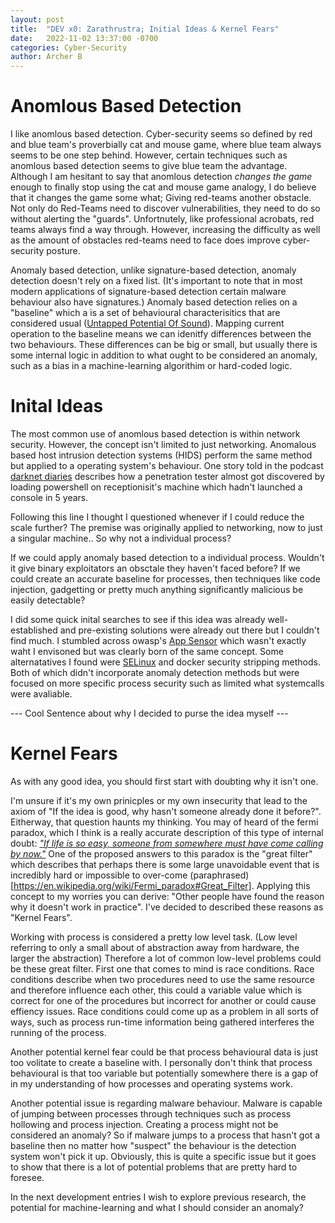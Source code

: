 ```yaml
---
layout: post
title:  "DEV x0: Zarathrustra; Initial Ideas & Kernel Fears"
date:   2022-11-02 13:37:00 -0700
categories: Cyber-Security
author: Archer B
---
```

 
# Anomlous Based Detection
I like anomlous based detection. Cyber-security seems so defined by red and blue team's proverbially cat and mouse game, where blue team always seems to be one step behind. However, certain techniques such as anomlous based detection seems to give blue team the advantage. Although I am hesitant to say that anomlous detection *changes the game* enough to finally stop using the cat and mouse game analogy, I do believe that it changes the game some what; Giving red-teams another obstacle. Not only do Red-Teams need to discover vulnerabilities, they need to do so without alerting the "guards". Unfortnutely, like professional acrobats, red teams always find a way through. However, increasing the difficulty as well as the amount of obstacles red-teams need to face does improve cyber-security posture.

Anomaly based detection, unlike signature-based detection, anomaly detection doesn't rely on a fixed list. (It's important to note that in most modern applications of signature-based detection certain malware behaviour also have signatures.) Anomaly based detection relies on a "baseline" which a is a set of behavioural characterisitics that are considered usual ([Untapped Potential Of Sound](https://visceral-sec.github.io/psychology,/cyber-security/2022/10/28/The-Untapped-Potential-Of-Sound.html)). Mapping current operation to the baseline means we can idenitfy differences between the two behaviours. These differences can be big or small, but usually there is some internal logic in addition to what ought to be considered an anomaly, such as a bias in a machine-learning algorithim or hard-coded logic. 

# Inital Ideas

The most common use of anomlous based detection is within network security. However, the concept isn't limited to just networking. Anomalous based host intrusion detection systems (HIDS) perform the same method but applied to a operating system's behaviour.  One story told in the podcast [darknet diaries](https://darknetdiaries.com/) describes how a penetration tester almost got discovered by loading powershell on receptionisit's machine which hadn't launched a console in 5 years.

Following this line I thought I questioned whenever if I could reduce the scale further? The premise was originally applied to networking, now to just a singular machine.. So why not a individual process? 

If we could apply anomaly based detection to a individual process. Wouldn't it give binary exploitators an obsctale they haven't faced before? If we could create an accurate baseline for processes, then techniques like code injection, gadgetting or pretty much anything significantly malicious be easily detectable? 

I did some quick inital searches to see if this idea was already well-established and pre-existing solutions were already out there but I couldn't find much. I stumbled across owasp's [App Sensor](https://owasp.org/www-project-appsensor/) which wasn't exactly waht I envisoned but was clearly born of the same concept. Some alternatatives I found were [SELinux](https://www.redhat.com/en/topics/linux/what-is-selinux) and docker security stripping methods. Both of which didn't incorporate anomaly detection methods but were focused on more specific process security such as limited what systemcalls were avaliable.

--- Cool Sentence about why I decided to purse the idea myself ---

# Kernel Fears

As with any good idea, you should first start with doubting why it isn't one. 

I'm unsure if it's my own prinicples or my own insecurity that lead to the axiom of "If the idea is good, why hasn't someone already done it before?". Eitherway, that question haunts my thinking. You may of heard of the fermi paradox, which I think is a really accurate description of this type of internal doubt: *["If life is so easy, someone from somewhere must have come calling by now."](https://en.wikipedia.org/wiki/Fermi_paradox)* One of the proposed answers to this paradox is the "great filter" which describes that perhaps there is some large unavoidable event that is incredibly hard or impossible to over-come (paraphrased)[https://en.wikipedia.org/wiki/Fermi_paradox#Great_Filter]. Applying this concept to my worries you can derive: "Other people have found the reason why it doesn't work in practice". I've decided to described these reasons as "Kernel Fears". 

Working with process is considered a pretty low level task. (Low level referring to only a small about of abstraction away from hardware, the larger the abstraction) Therefore a lot of common low-level problems could be these great filter. First one that comes to mind is race conditions. Race conditions describe when two procedures need to use the same resource and therefore influence each other, this could a variable value which is correct for one of the procedures but incorrect for another or could cause effiency issues. Race conditions could come up as a problem in all sorts of ways, such as process run-time information being gathered interferes the running of the process.

Another potential kernel fear could be that process behavioural data is just too volitate to create a baseline with. I personally don't think that process behavioural is that too variable but potentially somewhere there is a gap of in my understanding of how processes and operating systems work.

Another potential issue is regarding malware behaviour. Malware is capable of jumping between processes through techniques such as process hollowing and process injection. Creating a process might not be considered an anomaly? So if malware jumps to a process that hasn't got a baseline then no matter how "suspect" the behaviour is the detection system won't pick it up. Obviously, this is quite a specific issue but it goes to show that there is a lot of potential problems that are pretty hard to foresee.

In the next development entries I wish to explore previous research, the potential for machine-learning and what I should consider an anomaly?